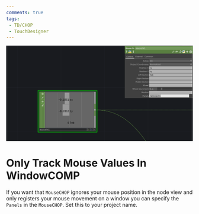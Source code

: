```yaml
---
comments: true
tags:
 - TD/CHOP
 - TouchDesigner
---
```


![Retrigger Delay](../img/OnlyTrackMouseValuesInWindow.png)

# Only Track Mouse Values In WindowCOMP
If you want that `MouseCHOP` ignores your mouse position in the node view and only registers your mouse movement on a window you can specify the `Panels` in the `MouseCHOP`. Set this to your project name. 
